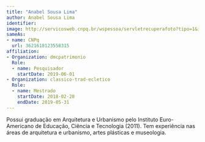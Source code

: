 ```yaml
---
title: "Anabel Sousa Lima"
author: Anabel Sousa Lima
identifier: 
image: http://servicosweb.cnpq.br/wspessoa/servletrecuperafoto?tipo=1&id=K8964107H1
sameAs:
- name: CNPq
  url: 3621618123558315
affiliation:
- Organization: dmcpatrimonio
  Role:
  - name: Pesquisador
    startDate: 2019-06-01
- Organization: classico-trad-ecletico
  Role:
  - name: Mestrado
    startDate: 2018-02-28
    endDate: 2019-05-31
---
```


Possui graduação em Arquitetura e Urbanismo pelo Instituto
Euro-Americano de Educação, Ciência e Tecnologia (2011). Tem experiência
nas áreas de arquitetura e urbanismo, artes plásticas e museologia. 

